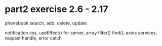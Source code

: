 # part2 exercise 2.6 - 2.17

phonebook search, add, delete, update

notification css, useEffect() for server, array filter() find(), axios services, request handle, error catch